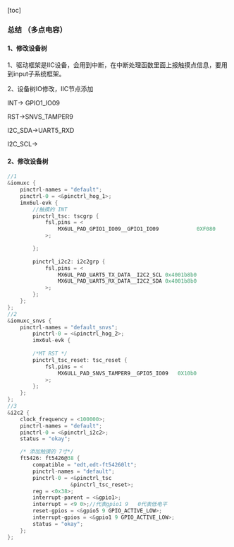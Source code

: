 [toc]

### 总结 （多点电容）

#### 1、修改设备树

1、驱动框架是IIC设备，会用到中断，在中断处理函数里面上报触摸点信息，要用到input子系统框架。

2、设备树IO修改，IIC节点添加

INT-> GPIO1_IO09

RST->SNVS_TAMPER9



I2C_SDA->UART5_RXD

I2C_SCL->

#### 2、修改设备树

```C
//1
&iomuxc {
	pinctrl-names = "default";
	pinctrl-0 = <&pinctrl_hog_1>;
	imx6ul-evk {
		//触摸的 INT
		pinctrl_tsc: tscgrp {
			fsl,pins = <
				MX6UL_PAD_GPIO1_IO09__GPIO1_IO09 			0XF080
			>;

		};
        
		pinctrl_i2c2: i2c2grp {
			fsl,pins = <
				MX6UL_PAD_UART5_TX_DATA__I2C2_SCL 0x4001b8b0
				MX6UL_PAD_UART5_RX_DATA__I2C2_SDA 0x4001b8b0
			>;
		};
    };
};
//2
&iomuxc_snvs {
	pinctrl-names = "default_snvs";
        pinctrl-0 = <&pinctrl_hog_2>;
        imx6ul-evk {
            
		/*MT RST */
		pinctrl_tsc_reset: tsc_reset {
			fsl,pins = <
				MX6ULL_PAD_SNVS_TAMPER9__GPIO5_IO09   0X10b0	
			>;
		};
    };
};
//3
&i2c2 {
	clock_frequency = <100000>;
	pinctrl-names = "default";
	pinctrl-0 = <&pinctrl_i2c2>;
	status = "okay";

	/* 添加触摸的 7寸*/
	ft5426: ft5426@38 {
		compatible = "edt,edt-ft54260lt";
		pinctrl-names = "default";
		pinctrl-0 = <&pinctrl_tsc
					&pinctrl_tsc_reset>;
		reg = <0x38>;
		interrupt-parent = <&gpio1>;
		interrupt = <9 0>;//代表gpio1 9   0代表低电平
		reset-gpios = <&gpio5 9 GPIO_ACTIVE_LOW>;
		interrupt-gpios = <&gpio1 9 GPIO_ACTIVE_LOW>;	
		status = "okay";
	};
};	
```

